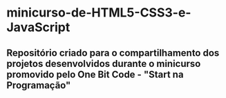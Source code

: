 # minicurso-de-HTML5-CSS3-e-JavaScript 
## Repositório criado para o compartilhamento dos projetos desenvolvidos durante o minicurso promovido pelo One Bit Code - "Start na Programação"
